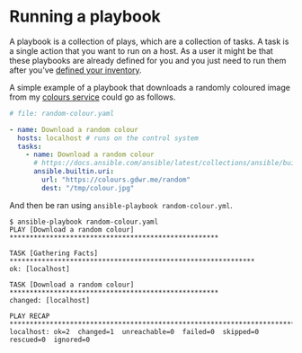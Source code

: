 # Running a playbook

A playbook is a collection of plays, which are a collection of tasks. A task is a single action that you want to run on a host. As a user it might be that these playbooks are already defined for you and you just need to run them after you've [defined your inventory](./define-your-inventory.md).

A simple example of a playbook that downloads a randomly coloured image from my [colours service](https://github.com/gdwr/colours) could go as follows.

```yaml
# file: random-colour.yaml

- name: Download a random colour
  hosts: localhost # runs on the control system
  tasks:
    - name: Download a random colour
      # https://docs.ansible.com/ansible/latest/collections/ansible/builtin/uri_module.html
      ansible.builtin.uri:
        url: "https://colours.gdwr.me/random"
        dest: "/tmp/colour.jpg"
```

And then be ran using `ansible-playbook random-colour.yml`.
```ansi
$ ansible-playbook random-colour.yaml
PLAY [Download a random colour] ****************************************************

TASK [Gathering Facts] *************************************************************
ok: [localhost]

TASK [Download a random colour] ****************************************************
changed: [localhost]

PLAY RECAP *************************************************************************
localhost: ok=2  changed=1  unreachable=0  failed=0  skipped=0  rescued=0  ignored=0
```
